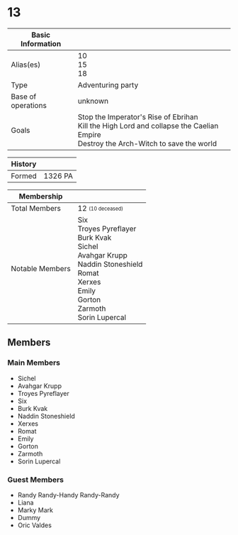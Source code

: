 # 13

| Basic Information |  |
| - | - |
| Alias(es) | 10<br>15<br>18<br> |
| Type | Adventuring party |
| Base of operations | unknown |
| Goals | Stop the Imperator's Rise of Ebrihan<br>Kill the High Lord and collapse the Caelian Empire<br>Destroy the Arch-Witch to save the world |

| History | |
| - | - |
| Formed | 1326 PA |

| Membership | |
| - | - |
| Total Members | 12 <sub><sup>(10 deceased)</sup></sub> |
| Notable Members | Six<br>Troyes Pyreflayer<br>Burk Kvak<br>Sichel<br>Avahgar Krupp<br>Naddin Stoneshield<br>Romat<br>Xerxes<br>Emily<br>Gorton<br>Zarmoth<br>Sorin Lupercal |

## Members

### Main Members

- Sichel
- Avahgar Krupp
- Troyes Pyreflayer
- Six
- Burk Kvak
- Naddin Stoneshield
- Xerxes
- Romat
- Emily
- Gorton
- Zarmoth
- Sorin Lupercal

### Guest Members

- Randy Randy-Handy Randy-Randy
- Liana
- Marky Mark
- Dummy
- Oric Valdes
